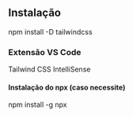 ## Instalação
npm install -D tailwindcss

### Extensão VS Code
Tailwind CSS IntelliSense

#### Instalação do npx (caso necessite)
npm install -g npx


